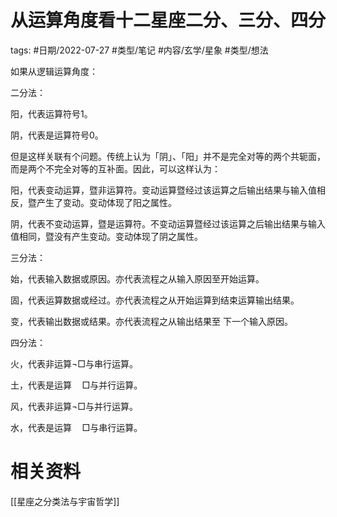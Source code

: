# 从运算角度看十二星座二分、三分、四分


tags: #日期/2022-07-27 #类型/笔记 #内容/玄学/星象 #类型/想法 


如果从逻辑运算角度：


二分法：

阳，代表运算符号1。

阴，代表是运算符号0。

但是这样关联有个问题。传统上认为「阴」、「阳」并不是完全对等的两个共轭面，而是两个不完全对等的互补面。因此，可以这样认为：

阳，代表变动运算，暨非运算符。变动运算暨经过该运算之后输出结果与输入值相反，暨产生了变动。变动体现了阳之属性。

阴，代表不变动运算，暨是运算符。不变动运算暨经过该运算之后输出结果与输入值相同，暨没有产生变动。变动体现了阴之属性。


三分法：

始，代表输入数据或原因。亦代表流程之从输入原因至开始运算。

固，代表运算数据或经过。亦代表流程之从开始运算到结束运算输出结果。

变，代表输出数据或结果。亦代表流程之从输出结果至
下一个输入原因。


四分法：

火，代表非运算$\neg \Box$与串行运算。

土，代表是运算$\quad \Box$与并行运算。

风，代表非运算$\neg \Box$与并行运算。

水，代表是运算$\quad \Box$与串行运算。



# 相关资料

[[星座之分类法与宇宙哲学]]

